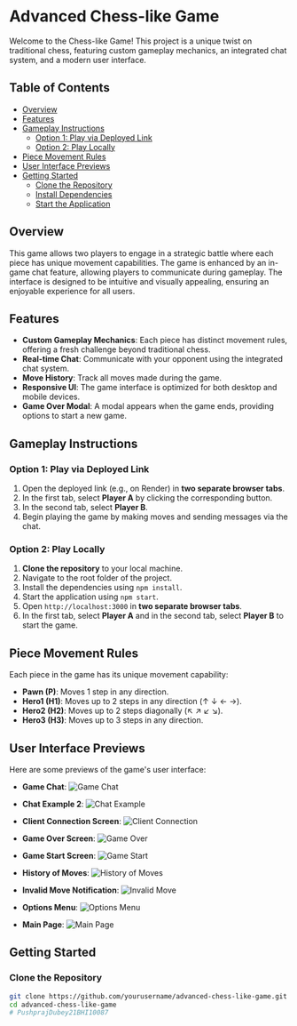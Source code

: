 # Advanced Chess-like Game

Welcome to the Chess-like Game! This project is a unique twist on traditional chess, featuring custom gameplay mechanics, an integrated chat system, and a modern user interface.

## Table of Contents

- [Overview](#overview)
- [Features](#features)
- [Gameplay Instructions](#gameplay-instructions)
  - [Option 1: Play via Deployed Link](#option-1-play-via-deployed-link)
  - [Option 2: Play Locally](#option-2-play-locally)
- [Piece Movement Rules](#piece-movement-rules)
- [User Interface Previews](#user-interface-previews)
- [Getting Started](#getting-started)
  - [Clone the Repository](#clone-the-repository)
  - [Install Dependencies](#install-dependencies)
  - [Start the Application](#start-the-application)

## Overview

This game allows two players to engage in a strategic battle where each piece has unique movement capabilities. The game is enhanced by an in-game chat feature, allowing players to communicate during gameplay. The interface is designed to be intuitive and visually appealing, ensuring an enjoyable experience for all users.

## Features

- **Custom Gameplay Mechanics**: Each piece has distinct movement rules, offering a fresh challenge beyond traditional chess.
- **Real-time Chat**: Communicate with your opponent using the integrated chat system.
- **Move History**: Track all moves made during the game.
- **Responsive UI**: The game interface is optimized for both desktop and mobile devices.
- **Game Over Modal**: A modal appears when the game ends, providing options to start a new game.

## Gameplay Instructions

### Option 1: Play via Deployed Link

1. Open the deployed link (e.g., on Render) in **two separate browser tabs**.
2. In the first tab, select **Player A** by clicking the corresponding button.
3. In the second tab, select **Player B**.
4. Begin playing the game by making moves and sending messages via the chat.

### Option 2: Play Locally

1. **Clone the repository** to your local machine.
2. Navigate to the root folder of the project.
3. Install the dependencies using `npm install`.
4. Start the application using `npm start`.
5. Open `http://localhost:3000` in **two separate browser tabs**.
6. In the first tab, select **Player A** and in the second tab, select **Player B** to start the game.

## Piece Movement Rules

Each piece in the game has its unique movement capability:

- **Pawn (P)**: Moves 1 step in any direction.
- **Hero1 (H1)**: Moves up to 2 steps in any direction (↑ ↓ ← →).
- **Hero2 (H2)**: Moves up to 2 steps diagonally (↖ ↗ ↙ ↘).
- **Hero3 (H3)**: Moves up to 3 steps in any direction.



## User Interface Previews

Here are some previews of the game's user interface:

- **Game Chat**: 
  ![Game Chat](assets/UI%20Game%20chat.png)

- **Chat Example 2**:
  ![Chat Example](assets/UI-Chat2.png)

- **Client Connection Screen**:
  ![Client Connection](assets/UI-clientconnection.png)

- **Game Over Screen**:
  ![Game Over](assets/UI-Gameover1.png)

- **Game Start Screen**:
  ![Game Start](assets/UI-GameStart1.png)

- **History of Moves**:
  ![History of Moves](assets/UI-historyofmoves1.png)

- **Invalid Move Notification**:
  ![Invalid Move](assets/UI-invalidmove1.png)

- **Options Menu**:
  ![Options Menu](assets/UI-Options1.png)

- **Main Page**:
  ![Main Page](assets/UI-Page1.png)

## Getting Started

### Clone the Repository

```bash
git clone https://github.com/yourusername/advanced-chess-like-game.git
cd advanced-chess-like-game
#   P u s h p r a j D u b e y 2 1 B H I 1 0 0 8 7 
 
 
